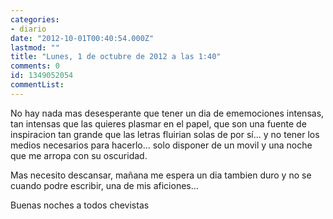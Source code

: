 ```yaml
---
categories:
- diario
date: "2012-10-01T00:40:54.000Z"
lastmod: ""
title: "Lunes, 1 de octubre de 2012 a las 1:40"
comments: 0
id: 1349052054
commentList:
---
```


No hay nada mas desesperante que tener un dia de ememociones intensas, tan intensas que las quieres plasmar en el papel, que son una fuente de inspiracion tan grande que las letras fluirian solas de por sí... y no tener los medios necesarios para hacerlo... solo disponer de un movil y una noche que me arropa con su oscuridad.  
  
Mas necesito descansar, mañana me espera un dia tambien duro y no se cuando podre escribir, una de mis aficiones...  
  
Buenas noches a todos chevistas